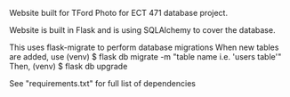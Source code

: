 Website built for TFord Photo for ECT 471 database project.

Website is built in Flask and is using SQLAlchemy to cover the database. 

This uses flask-migrate to perform database migrations
    When new tables are added, use (venv) $ flask db migrate -m "table name i.e. 'users table'"
    Then, (venv) $ flask db upgrade

See "requirements.txt" for full list of dependencies
